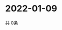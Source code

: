 # 2022-01-09
  共 0条

  <!-- BEGIN -->
  <!-- 最后更新时间Sun Jan 09 2022 00:21:26 GMT+0000 (Coordinated Universal Time) -->
  
  <!-- END -->
  
  